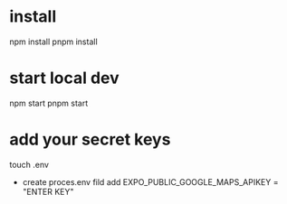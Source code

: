 # install 
npm install
pnpm install

# start local dev
npm start
pnpm start 

# add your secret keys

touch .env
- create proces.env fild
add EXPO_PUBLIC_GOOGLE_MAPS_APIKEY = "ENTER KEY"